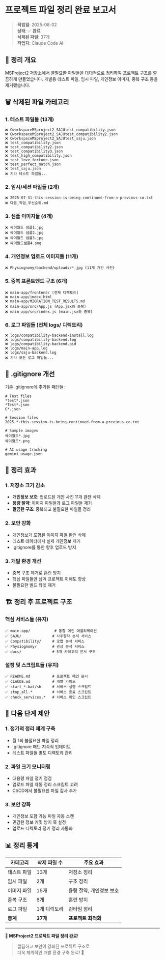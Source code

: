 # 프로젝트 파일 정리 완료 보고서

> **작업일**: 2025-08-02  
> **상태**: ✅ **완료**  
> **삭제된 파일**: 37개  
> **작업자**: Claude Code AI

## 🎯 정리 개요

MSProject2 저장소에서 불필요한 파일들을 대대적으로 정리하여 프로젝트 구조를 깔끔하게 만들었습니다. 개발용 테스트 파일, 임시 파일, 개인정보 이미지, 중복 구조 등을 제거했습니다.

## 🗑️ 삭제된 파일 카테고리

### 1. 테스트 파일들 (13개)
```
❌ CworkspaceMSproject2_SAJUtest_compatibility.json
❌ CworkspaceMSproject2_SAJUtest_compatibility2.json  
❌ CworkspaceMSproject2_SAJUtest_saju.json
❌ test_compatibility.json
❌ test_compatibility2.json
❌ test_compatibility3.json
❌ test_high_compatibility.json
❌ test_love_fortune.json
❌ test_perfect_match.json
❌ test_saju.json
❌ 기타 테스트 파일들...
```

### 2. 임시/세션 파일들 (2개)
```
❌ 2025-07-31-this-session-is-being-continued-from-a-previous-co.txt
❌ 다음_작업_우선순위.md
```

### 3. 샘플 이미지들 (4개)
```
❌ 싸이월드 샘플1.jpg
❌ 싸이월드 샘플2.jpg  
❌ 싸이월드 샘플3.jpg
❌ 싸이월드샘플4.png
```

### 4. 개인정보 업로드 이미지들 (11개)
```
❌ Physiognomy/backend/uploads/*.jpg (11개 개인 사진)
```

### 5. 중복 프론트엔드 구조 (6개)
```
❌ main-app/frontend/ (전체 디렉토리)
❌ main-app/index.html
❌ main-app/MIGRATION_TEST_RESULTS.md
❌ main-app/src/App.js (App.jsx와 중복)
❌ main-app/src/index.js (main.jsx와 중복)
```

### 6. 로그 파일들 (전체 logs/ 디렉토리)
```
❌ logs/compatibility-backend-install.log
❌ logs/compatibility-backend.log
❌ logs/compatibility-backend.pid
❌ logs/main-app.log
❌ logs/saju-backend.log
❌ 기타 모든 로그 파일들...
```

## 📝 .gitignore 개선

기존 .gitignore에 추가된 패턴들:

```gitignore
# Test files
*test*.json
*Test*.json
C*.json

# Session files
2025-*-this-session-is-being-continued-from-a-previous-co.txt

# Sample images
싸이월드*.jpg
싸이월드*.png

# AI usage tracking
gemini_usage.json
```

## 🎯 정리 효과

### 1. 저장소 크기 감소
- **개인정보 보호**: 업로드된 개인 사진 11개 완전 삭제
- **용량 절약**: 이미지 파일들과 로그 파일들 제거
- **깔끔한 구조**: 중복되고 불필요한 파일들 정리

### 2. 보안 강화
- 개인정보가 포함된 이미지 파일 완전 삭제
- 테스트 데이터에서 실제 개인정보 제거
- .gitignore를 통한 향후 업로드 방지

### 3. 개발 환경 개선
- 중복 구조 제거로 혼란 방지
- 핵심 파일들만 남겨 프로젝트 이해도 향상
- 불필요한 빌드 타겟 제거

## 🏗️ 정리 후 프로젝트 구조

### 핵심 서비스들 (유지)
```
✅ main-app/           # 통합 메인 애플리케이션
✅ SAJU/              # 사주팔자 분석 서비스  
✅ Compatibility/     # 궁합 분석 서비스
✅ Physiognomy/       # 관상 분석 서비스
✅ docs/              # 5개 카테고리 문서 구조
```

### 설정 및 스크립트들 (유지)
```
✅ README.md          # 프로젝트 메인 문서
✅ CLAUDE.md          # 개발 가이드
✅ start_*.bat/sh     # 서비스 실행 스크립트
✅ stop_all.*         # 서비스 종료 스크립트
✅ check_services.*   # 서비스 확인 스크립트
```

## 🚀 다음 단계 제안

### 1. 정기적 정리 체계 구축
- 월 1회 불필요한 파일 정리
- .gitignore 패턴 지속적 업데이트
- 테스트 파일들 별도 디렉토리 관리

### 2. 파일 크기 모니터링
- 대용량 파일 정기 점검
- 업로드 파일 자동 정리 스크립트 고려
- CI/CD에서 불필요한 파일 검사 추가

### 3. 보안 강화
- 개인정보 포함 가능 파일 자동 스캔
- 민감한 정보 커밋 방지 훅 설정
- 업로드 디렉토리 정기 정리 자동화

## 📊 정리 통계

| 카테고리 | 삭제 파일 수 | 주요 효과 |
|---------|-------------|----------|
| 테스트 파일 | 13개 | 저장소 정리 |
| 임시 파일 | 2개 | 구조 정리 |
| 이미지 파일 | 15개 | 용량 절약, 개인정보 보호 |
| 중복 구조 | 6개 | 혼란 방지 |
| 로그 파일 | 1개 디렉토리 | 런타임 정리 |
| **총계** | **37개** | **프로젝트 최적화** |

---

**🎉 MSProject2 프로젝트 파일 정리 완료!**

> 깔끔하고 보안이 강화된 프로젝트 구조로  
> 더욱 체계적인 개발 환경 구축 완료! 🚀